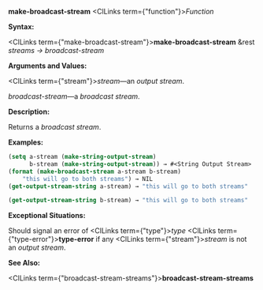 **make-broadcast-stream** <ClLinks  term={"function"}><i>Function</i></ClLinks> 



**Syntax:** 



<ClLinks  term={"make-broadcast-stream"}><b>make-broadcast-stream</b></ClLinks> &amp;rest *streams → broadcast-stream* 



**Arguments and Values:** 



<ClLinks  term={"stream"}><i>stream</i></ClLinks>—an *output stream*. 



*broadcast-stream*—a *broadcast stream*. 



**Description:** 



Returns a *broadcast stream*. 



**Examples:**
```lisp
(setq a-stream (make-string-output-stream) 
      b-stream (make-string-output-stream)) → #<String Output Stream> 
(format (make-broadcast-stream a-stream b-stream) 
	"this will go to both streams") → NIL 
(get-output-stream-string a-stream) → "this will go to both streams" 

(get-output-stream-string b-stream) → "this will go to both streams" 
```
**Exceptional Situations:** 



Should signal an error of <ClLinks  term={"type"}><i>type</i></ClLinks> <ClLinks  term={"type-error"}><b>type-error</b></ClLinks> if any <ClLinks  term={"stream"}><i>stream</i></ClLinks> is not an *output stream*. 



**See Also:** 



<ClLinks  term={"broadcast-stream-streams"}><b>broadcast-stream-streams</b></ClLinks> 



